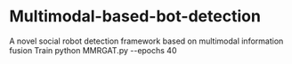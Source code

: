 # Multimodal-based-bot-detection
A novel social robot detection framework based on multimodal information fusion
Train 
python MMRGAT.py --epochs 40
